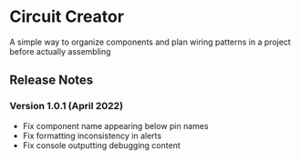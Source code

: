 # Circuit Creator
A simple way to organize components and plan wiring patterns in a project before actually assembling

## Release Notes
### Version 1.0.1 (April 2022)
- Fix component name appearing below pin names
- Fix formatting inconsistency in alerts
- Fix console outputting debugging content